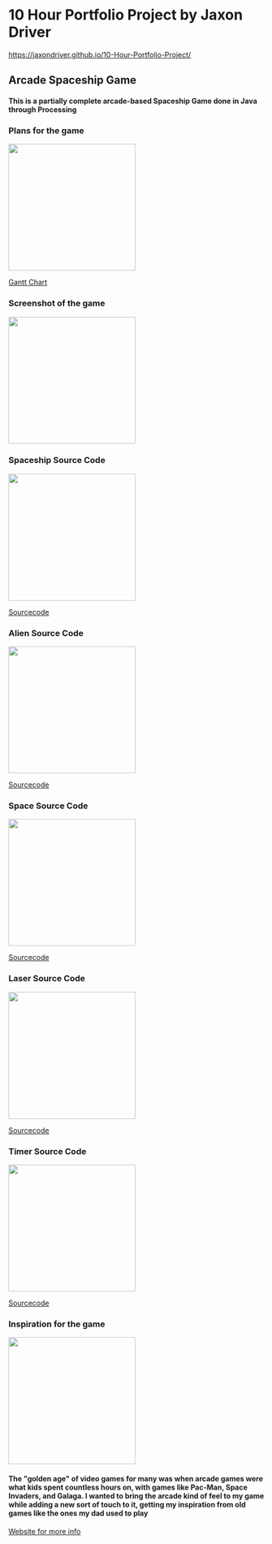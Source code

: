 # 10 Hour Portfolio Project by Jaxon Driver

https://jaxondriver.github.io/10-Hour-Portfolio-Project/

## Arcade Spaceship Game
#### This is a partially complete arcade-based Spaceship Game done in Java through Processing

### Plans for the game
<img src = "https://JaxonDriver.github.io/10-Hour-Portfolio-Project/Screen%20Shot%202018-05-22%20at%208.00.18%20AM.png" width = "250"/>

[Gantt Chart](https://docs.google.com/spreadsheets/d/1_eNRtANgd8t-5V3wKP01ZXeYzvJJ2xftwQHt0EcHe0M/edit#gid=0)

### Screenshot of the game
<img src = "https://JaxonDriver.github.io/10-Hour-Portfolio-Project/Screen%20Shot%202018-05-16%20at%207.53.51%20AM.png" width = "250"/>

### Spaceship Source Code
<img src = "https://JaxonDriver.github.io/10-Hour-Portfolio-Project/Screen%20Shot%202018-05-22%20at%207.29.58%20AM.png" width = "250"/>

[Sourcecode](https://github.com/JaxonDriver/10-Hour-Portfolio-Project/blob/master/Spaceship%20Source%20Code)

### Alien Source Code
<img src = "https://JaxonDriver.github.io/10-Hour-Portfolio-Project/Screen%20Shot%202018-05-22%20at%207.37.28%20AM.png" width = "250"/>

[Sourcecode](https://github.com/JaxonDriver/10-Hour-Portfolio-Project/blob/master/Alien%20Source%20Code)

### Space Source Code
<img src = "https://JaxonDriver.github.io/10-Hour-Portfolio-Project/Screen%20Shot%202018-05-22%20at%207.41.18%20AM.png" width = "250"/>

[Sourcecode](https://github.com/JaxonDriver/10-Hour-Portfolio-Project/blob/master/Space%20Source%20Code)

### Laser Source Code
<img src = "https://JaxonDriver.github.io/10-Hour-Portfolio-Project/Screen%20Shot%202018-05-22%20at%207.38.56%20AM.png" width = "250"/>

[Sourcecode](https://github.com/JaxonDriver/10-Hour-Portfolio-Project/blob/master/Laser%20Source%20Code)

### Timer Source Code
<img src = "https://JaxonDriver.github.io/10-Hour-Portfolio-Project/Screen%20Shot%202018-05-22%20at%207.42.36%20AM.png" width = "250"/>

[Sourcecode](https://github.com/JaxonDriver/10-Hour-Portfolio-Project/blob/master/Timer%20Source%20Code)

### Inspiration for the game

<img src = "https://JaxonDriver.github.io/10-Hour-Portfolio-Project/2323138042_b3e7f781da.jpg" width = "250"/>

#### The "golden age" of video games for many was when arcade games were what kids spent countless hours on, with games like Pac-Man, Space Invaders, and Galaga. I wanted to bring the arcade kind of feel to my game while adding a new sort of touch to it, getting my inspiration from old games like the ones my dad used to play


[Website for more info](https://en.wikipedia.org/wiki/Golden_age_of_arcade_video_games)

